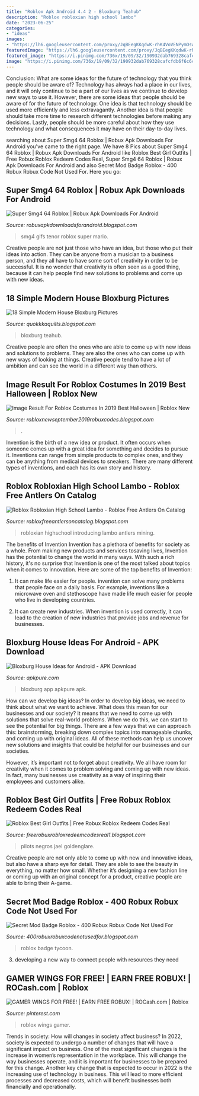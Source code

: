 ```yaml
---
title: "Roblox Apk Android 4.4 2 - Bloxburg Teahub"
description: "Roblox robloxian high school lambo"
date: "2023-06-25"
categories:
- "ideas"
images:
- "https://lh6.googleusercontent.com/proxy/JqBEegKKqdwK-rhK4VoVENPymOsweIGtHCaFK7eP6FNj7m0P2MiUYmhW8AeSCRy4XAKd_jHgqCdq4ojwAtvRCP-ltxKA93Xmkso9PFRYEeyHIRCwsZQyE4_Jl8KLinFKqs7KVxOOGi_CUWOC0Yae_fg7tX6RCK3cSKrEyQW1PIjaKkCSj9EQaQ=w1200-h630-p-k-no-nu"
featuredImage: "https://lh6.googleusercontent.com/proxy/JqBEegKKqdwK-rhK4VoVENPymOsweIGtHCaFK7eP6FNj7m0P2MiUYmhW8AeSCRy4XAKd_jHgqCdq4ojwAtvRCP-ltxKA93Xmkso9PFRYEeyHIRCwsZQyE4_Jl8KLinFKqs7KVxOOGi_CUWOC0Yae_fg7tX6RCK3cSKrEyQW1PIjaKkCSj9EQaQ=w1200-h630-p-k-no-nu"
featured_image: "https://i.pinimg.com/736x/19/09/32/190932dab769328cafcfdb6f6c6cc6bb.jpg"
image: "https://i.pinimg.com/736x/19/09/32/190932dab769328cafcfdb6f6c6cc6bb.jpg"
---
```



Conclusion: What are some ideas for the future of technology that you think people should be aware of?
Technology has always had a place in our lives, and it will only continue to be a part of our lives as we continue to develop new ways to use it. However, there are some ideas that people should be aware of for the future of technology. One idea is that technology should be used more efficiently and less extravagantly. Another idea is that people should take more time to research different technologies before making any decisions. Lastly, people should be more careful about how they use technology and what consequences it may have on their day-to-day lives.

	

		
searching about Super Smg4 64 Roblox | Robux Apk Downloads For Android you've came to the right page. We have 8 Pics about Super Smg4 64 Roblox | Robux Apk Downloads For Android like Roblox Best Girl Outfits | Free Robux Roblox Redeem Codes Real, Super Smg4 64 Roblox | Robux Apk Downloads For Android and also Secret Mod Badge Roblox - 400 Robux Robux Code Not Used For. Here you go:
		
    
## Super Smg4 64 Roblox | Robux Apk Downloads For Android

<img loading=lazy src="https://media.tenor.com/images/8557ddcbf5b5cb0c018e43c25cc7433a/tenor.png" onerror="this.onerror=null;this.src='https://tse2.mm.bing.net/th?id=OIP.hVfdy_W1ywwBjkPCXMdDOgHaHL&amp;pid=15.1';" alt="Super Smg4 64 Roblox | Robux Apk Downloads For Android">

_Source: robuxapkdownloadsforandroid.blogspot.com_

>smg4 gifs tenor roblox super mario. 

	

Creative people are not just those who have an idea, but those who put their ideas into action. They can be anyone from a musician to a business person, and they all have to have some sort of creativity in order to be successful. It is no wonder that creativity is often seen as a good thing, because it can help people find new solutions to problems and come up with new ideas.

    
## 18 Simple Modern House Bloxburg Pictures

<img loading=lazy src="https://www.teahub.io/photos/full/184-1849280_pictures-of-modern-houses-designs-simple-modern-house.jpg" onerror="this.onerror=null;this.src='https://tse3.mm.bing.net/th?id=OIP.OC36Ns5vpN03dFSZj0Sp4gHaEK&amp;pid=15.1';" alt="18 Simple Modern House Bloxburg Pictures">

_Source: quokkkaquilts.blogspot.com_

>bloxburg teahub. 

	

Creative people are often the ones who are able to come up with new ideas and solutions to problems. They are also the ones who can come up with new ways of looking at things. Creative people tend to have a lot of ambition and can see the world in a different way than others.

    
## Image Result For Roblox Costumes In 2019 Best Halloween | Roblox New

<img loading=lazy src="https://lh3.googleusercontent.com/proxy/6W98UxVAPOkCRBpL4lwKcZo7ta9HTXQ0NLdhCDR3qHb-Et95-O5DhhTU2ClmaduPccWZ2spK56Lt35DdX7N6CewIgFgchZ3yFIogU-fNYeu3LI_0dWwOEemvwc3X3CNxXFu4rSuqDpxFTDuXAg=w1200-h630-p-k-no-nu" onerror="this.onerror=null;this.src='https://tse3.mm.bing.net/th?id=OIP.nBqJOWzNL88zdQRkZUYoFgHaEP&amp;pid=15.1';" alt="Image Result For Roblox Costumes In 2019 Best Halloween | Roblox New">

_Source: robloxnewseptember2019robuxcodes.blogspot.com_

>. 

	

Invention is the birth of a new idea or product. It often occurs when someone comes up with a great idea for something and decides to pursue it. Inventions can range from simple products to complex ones, and they can be anything from medical devices to sneakers. There are many different types of inventions, and each has its own story and history.

    
## Roblox Robloxian High School Lambo - Roblox Free Antlers On Catalog

<img loading=lazy src="https://pbs.twimg.com/media/DyWUbL9VAAE5i03.jpg" onerror="this.onerror=null;this.src='https://tse3.mm.bing.net/th?id=OIP.slfAyweEVNLS2tS5u9-aWwHaD8&amp;pid=15.1';" alt="Roblox Robloxian High School Lambo - Roblox Free Antlers On Catalog">

_Source: robloxfreeantlersoncatalog.blogspot.com_

>robloxian highschool introducing lambo antlers mining. 

	

The benefits of Invention
Invention has a plethora of benefits for society as a whole. From making new products and services tosaving lives, Invention has the potential to change the world in many ways. With such a rich history, it's no surprise that Invention is one of the most talked about topics when it comes to innovation. Here are some of the top benefits of Invention: 
1. It can make life easier for people. invention can solve many problems that people face on a daily basis. For example, inventions like a microwave oven and stethoscope have made life much easier for people who live in developing countries.

2. It can create new industries. When invention is used correctly, it can lead to the creation of new industries that provide jobs and revenue for businesses.

    
## Bloxburg House Ideas For Android - APK Download

<img loading=lazy src="https://image.winudf.com/v2/image1/Y29tLnl1ZGFkZXZlbG9wZXIuYmxveGJ1cmdfc2NyZWVuXzRfMTU5NzIwNTk2Nl8wMjE/screen-4.jpg?h=355&amp;fakeurl=1&amp;type=.jpg" onerror="this.onerror=null;this.src='https://tse4.mm.bing.net/th?id=OIP._5B9rp0P53AKQhj429zqkAHaEK&amp;pid=15.1';" alt="Bloxburg House Ideas for Android - APK Download">

_Source: apkpure.com_

>bloxburg app apkpure apk. 

	

How can we develop big ideas?
In order to develop big ideas, we need to think about what we want to achieve. What does this mean for our businesses and our society? It means that we need to come up with solutions that solve real-world problems. When we do this, we can start to see the potential for big things.
There are a few ways that we can approach this: brainstorming, breaking down complex topics into manageable chunks, and coming up with original ideas. All of these methods can help us uncover new solutions and insights that could be helpful for our businesses and our societies.

However, it’s important not to forget about creativity. We all have room for creativity when it comes to problem solving and coming up with new ideas. In fact, many businesses use creativity as a way of inspiring their employees and customers alike.

    
## Roblox Best Girl Outfits | Free Robux Roblox Redeem Codes Real

<img loading=lazy src="https://lh6.googleusercontent.com/proxy/JqBEegKKqdwK-rhK4VoVENPymOsweIGtHCaFK7eP6FNj7m0P2MiUYmhW8AeSCRy4XAKd_jHgqCdq4ojwAtvRCP-ltxKA93Xmkso9PFRYEeyHIRCwsZQyE4_Jl8KLinFKqs7KVxOOGi_CUWOC0Yae_fg7tX6RCK3cSKrEyQW1PIjaKkCSj9EQaQ=w1200-h630-p-k-no-nu" onerror="this.onerror=null;this.src='https://tse2.mm.bing.net/th?id=OIP.Hxx9hYU4aRqTmHZCSIJpGQHaGV&amp;pid=15.1';" alt="Roblox Best Girl Outfits | Free Robux Roblox Redeem Codes Real">

_Source: freerobuxrobloxredeemcodesreal1.blogspot.com_

>pilots negros jael goldenglare. 

	

Creative people are not only able to come up with new and innovative ideas, but also have a sharp eye for detail. They are able to see the beauty in everything, no matter how small. Whether it’s designing a new fashion line or coming up with an original concept for a product, creative people are able to bring their A-game.

    
## Secret Mod Badge Roblox - 400 Robux Robux Code Not Used For

<img loading=lazy src="https://pbs.twimg.com/media/DvklfblVYAAg3Wb.jpg" onerror="this.onerror=null;this.src='https://tse1.mm.bing.net/th?id=OIP.WpLIgkQVYAa9naPriDVw_QHaEQ&amp;pid=15.1';" alt="Secret Mod Badge Roblox - 400 Robux Robux Code Not Used For">

_Source: 400robuxrobuxcodenotusedfor.blogspot.com_

>roblox badge tycoon. 

	

3. developing a new way to connect people with resources they need 

    
## GAMER WINGS FOR FREE! | EARN FREE ROBUX! | ROCash.com | Roblox

<img loading=lazy src="https://i.pinimg.com/736x/19/09/32/190932dab769328cafcfdb6f6c6cc6bb.jpg" onerror="this.onerror=null;this.src='https://tse3.mm.bing.net/th?id=OIP.7Wo9yaNGrRUe2qJ_uwX1VgHaJE&amp;pid=15.1';" alt="GAMER WINGS FOR FREE! | EARN FREE ROBUX! | ROCash.com | Roblox">

_Source: pinterest.com_

>roblox wings gamer. 

	

Trends in society: How will changes in society affect business?
In 2022, society is expected to undergo a number of changes that will have a significant impact on business. One of the most significant changes is the increase in women’s representation in the workplace. This will change the way businesses operate, and it is important for businesses to be prepared for this change. Another key change that is expected to occur in 2022 is the increasing use of technology in business. This will lead to more efficient processes and decreased costs, which will benefit businesses both financially and operationally.

